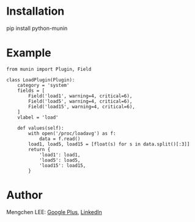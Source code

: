 Installation
============

pip install python-munin

Example
=======

	from munin import Plugin, Field
	
	class LoadPlugin(Plugin):
	    category = 'system'
	    fields = [
	        Field('load1', warning=4, critical=6),
	        Field('load5', warning=4, critical=6),
	        Field('load15', warning=4, critical=6),
	    ]
	    vlabel = 'load'
	    
	    def values(self):
	        with open('/proc/loadavg') as f:
			    data = f.read()
			load1, load5, load15 = [float(s) for s in data.split()[:3]]
	        return {
	            'load1': load1,
	            'load5': load5,
	            'load15': load15,
	        }
	        
Author
======

Mengchen LEE: <a href="https://plus.google.com/117704742936410336204" target="_blank">Google Plus</a>, <a href="https://cn.linkedin.com/pub/mengchen-lee/30/8/23a" target="_blank">LinkedIn</a>
